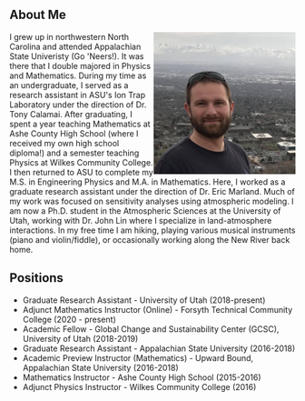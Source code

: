 ## About Me
<img align="right" src="ProfilePic.jpg" alt="Profile Image" width="250" style="border: 1in white"/>
I grew up in northwestern North Carolina and attended Appalachian State Univeristy (Go 'Neers!). It was there that I double majored in Physics and Mathematics. During my time as an undergraduate, I served as a research assistant in ASU's Ion Trap Laboratory under the direction of Dr. Tony Calamai. After graduating, I spent a year teaching Mathematics at Ashe County High School (where I received my own high school diploma!) and a semester teaching Physics at Wilkes Community College. I then returned to ASU to complete my M.S. in Engineering Physics and M.A. in Mathematics. Here, I worked as a graduate research assistant under the direction of Dr. Eric Marland. Much of my work was focused on sensitivity analyses using atmospheric modeling. I am now a Ph.D. student in the Atmospheric Sciences at the University of Utah, working with Dr. John Lin where I specialize in land-atmosphere interactions. In my free time I am hiking, playing various musical instruments (piano and violin/fiddle), or occasionally working along the New River back home.

## Positions
* Graduate Research Assistant - University of Utah (2018-present)  
* Adjunct Mathematics Instructor (Online) - Forsyth Technical Community College (2020 - present)  
* Academic Fellow - Global Change and Sustainability Center (GCSC), University of Utah (2018-2019)  
* Graduate Research Assistant - Appalachian State University (2016-2018)  
* Academic Preview Instructor (Mathematics) - Upward Bound, Appalachian State University (2016-2018)  
* Mathematics Instructor - Ashe County High School (2015-2016)  
* Adjunct Physics Instructor - Wilkes Community College (2016)
